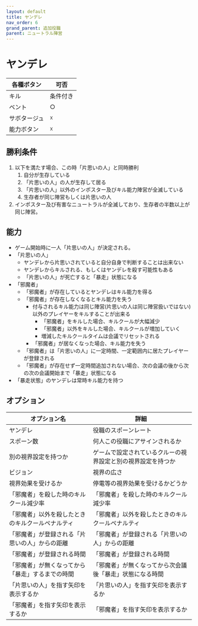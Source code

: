 ```yaml
---
layout: default
title: ヤンデレ
nav_order: 6
grand_parent: 追加役職
parent: ニュートラル陣営
---
```


# ヤンデレ

|  各種ボタン |  可否  |
| ---- | ---- |
|  キル  | 条件付き |
|  ベント  | ○ |
|  サボタージュ  | ☓ |
|  能力ボタン  | ☓ |

## 勝利条件
1. 以下を満たす場合、この時「片思いの人」と同時勝利
   1. 自分が生存している
   2. 「片思いの人」の人が生存して居る
   3. 「片思いの人」以外のインポスター及びキル能力陣営が全滅している
   4. 生存者が同じ陣営もしくは片思いの人
2. インポスター及び有害なニュートラルが全滅しており、生存者の半数以上が同じ陣営。

## 能力

- ゲーム開始時に一人「片思いの人」が決定される。
- 「片思いの人」
  - ヤンデレから片思いされていると自分自身で判断することは出来ない
  - ヤンデレからキルされる、もしくはヤンデレを殺す可能性もある
  - 「片思いの人」が死亡すると「暴走」状態になる
- 「邪魔者」
  - 「邪魔者」が存在しているとヤンデレはキル能力を得る
  - 「邪魔者」が存在しなくなるとキル能力を失う
    - 付与されるキル能力は同じ陣営(片思いの人は同じ陣営扱いではない)以外のプレイヤーをキルすることが出来る
      - 「邪魔者」をキルした場合、キルクールが大幅減少
      - 「邪魔者」以外をキルした場合、キルクールが増加していく
      - 増減したキルクールタイムは会議でリセットされる
    - 「邪魔者」が居なくなった場合、キル能力を失う
  - 「邪魔者」は「片思いの人」に一定時間、一定範囲内に居たプレイヤーが登録される
  - 「邪魔者」が存在せず一定時間追加されない場合、次の会議の後から次の次の会議開始まで「暴走」状態になる
- 「暴走状態」のヤンデレは常時キル能力を持つ


## オプション

|  オプション名 |  詳細  |
| ---- | ---- |
|  ヤンデレ  | 役職のスポーンレート |
|  スポーン数  | 何人この役職にアサインされるか |
|  別の視界設定を持つか  |  ゲームで設定されているクルーの視界設定と別の視界設定を持つか  |
|  ビジョン  |  視界の広さ  |
|  視界効果を受けるか  |  停電等の視界効果を受けるかどうか  |
|  「邪魔者」を殺した時のキルクール減少率  | 「邪魔者」を殺した時のキルクール減少率 |
|  「邪魔者」以外を殺したときのキルクールペナルティ  |  「邪魔者」以外を殺したときのキルクールペナルティ  |
|  「邪魔者」が登録される「片思いの人」からの距離  |  「邪魔者」が登録される「片思いの人」からの距離  |
|  「邪魔者」が登録される時間  |  「邪魔者」が登録される時間  |
|  「邪魔者」が無くなってから「暴走」するまでの時間  |  「邪魔者」が無くなってから次会議後「暴走」状態になる時間  |
|  「片思いの人」を指す矢印を表示するか  |  「片思いの人」を指す矢印を表示するか  |
|  「邪魔者」を指す矢印を表示するか  |  「邪魔者」を指す矢印を表示するか  |